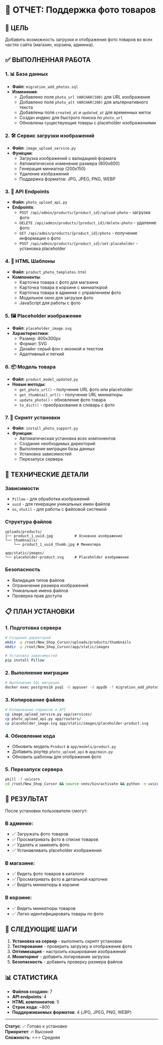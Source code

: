 # 📸 ОТЧЕТ: Поддержка фото товаров

## 🎯 ЦЕЛЬ
Добавить возможность загрузки и отображения фото товаров во всех частях сайта (магазин, корзина, админка).

## ✅ ВЫПОЛНЕННАЯ РАБОТА

### 1. 📊 База данных
- **Файл**: `migration_add_photos.sql`
- **Изменения**:
  - Добавлено поле `photo_url VARCHAR(500)` для URL изображения
  - Добавлено поле `photo_alt VARCHAR(200)` для альтернативного текста
  - Добавлены поля `created_at` и `updated_at` для временных меток
  - Создан индекс для быстрого поиска по `photo_url`
  - Обновлены существующие товары с placeholder изображениями

### 2. 🛠️ Сервис загрузки изображений
- **Файл**: `image_upload_service.py`
- **Функции**:
  - Загрузка изображений с валидацией формата
  - Автоматическое изменение размера (800x600)
  - Генерация миниатюр (200x150)
  - Удаление изображений
  - Поддержка форматов: JPG, JPEG, PNG, WEBP

### 3. 🔌 API Endpoints
- **Файл**: `photo_upload_api.py`
- **Endpoints**:
  - `POST /api/admin/products/{product_id}/upload-photo` - загрузка фото
  - `DELETE /api/admin/products/{product_id}/delete-photo` - удаление фото
  - `GET /api/admin/products/{product_id}/photo` - получение информации о фото
  - `POST /api/admin/products/{product_id}/set-placeholder` - установка placeholder

### 4. 🎨 HTML Шаблоны
- **Файл**: `product_photo_templates.html`
- **Компоненты**:
  - Карточка товара с фото для магазина
  - Карточка товара в корзине с миниатюрой
  - Карточка товара в админке с управлением фото
  - Модальное окно для загрузки фото
  - JavaScript для работы с фото

### 5. 🖼️ Placeholder изображение
- **Файл**: `placeholder_image.svg`
- **Характеристики**:
  - Размер: 400x300px
  - Формат: SVG
  - Дизайн: серый фон с иконкой и текстом
  - Адаптивный и легкий

### 6. 📦 Модель товара
- **Файл**: `product_model_updated.py`
- **Новые методы**:
  - `get_photo_url()` - получение URL фото или placeholder
  - `get_thumbnail_url()` - получение URL миниатюры
  - `update_photo()` - обновление фото товара
  - `to_dict()` - преобразование в словарь с фото

### 7. 🚀 Скрипт установки
- **Файл**: `install_photo_support.py`
- **Функции**:
  - Автоматическая установка всех компонентов
  - Создание необходимых директорий
  - Выполнение миграции базы данных
  - Установка зависимостей
  - Перезапуск сервера

## 🔧 ТЕХНИЧЕСКИЕ ДЕТАЛИ

### Зависимости
- `Pillow` - для обработки изображений
- `uuid` - для генерации уникальных имен файлов
- `os`, `shutil` - для работы с файловой системой

### Структура файлов
```
uploads/products/
├── product_1_uuid.jpg          # Основное изображение
└── thumbnails/
    └── product_1_uuid_thumb.jpg # Миниатюра

app/static/images/
└── placeholder-product.svg     # Placeholder изображение
```

### Безопасность
- Валидация типов файлов
- Ограничение размера изображений
- Уникальные имена файлов
- Проверка прав доступа

## 📋 ПЛАН УСТАНОВКИ

### 1. Подготовка сервера
```bash
# Создание директорий
mkdir -p /root/New_Shop_Cursor/uploads/products/thumbnails
mkdir -p /root/New_Shop_Cursor/app/static/images

# Установка зависимостей
pip install Pillow
```

### 2. Выполнение миграции
```bash
# Выполнение SQL миграции
docker exec postgres16 psql -U appuser -d appdb -f migration_add_photos.sql
```

### 3. Копирование файлов
```bash
# Копирование сервисов и API
cp image_upload_service.py app/services/
cp photo_upload_api.py app/routers/
cp placeholder_image.svg app/static/images/placeholder-product.svg
```

### 4. Обновление кода
- Обновить модель `Product` в `app/models/product.py`
- Добавить роутер `photo_upload_api` в `app/main.py`
- Обновить шаблоны для отображения фото

### 5. Перезапуск сервера
```bash
pkill -f uvicorn
cd /root/New_Shop_Cursor && source venv/bin/activate && python -m uvicorn app.main:app --host 0.0.0.0 --port 8000 &
```

## 🎯 РЕЗУЛЬТАТ

После установки пользователи смогут:

### В админке:
- ✅ Загружать фото товаров
- ✅ Просматривать фото в списке товаров
- ✅ Удалять и заменять фото
- ✅ Устанавливать placeholder изображения

### В магазине:
- ✅ Видеть фото товаров в каталоге
- ✅ Просматривать фото в детальной карточке
- ✅ Видеть миниатюры в корзине

### В корзине:
- ✅ Видеть миниатюры товаров
- ✅ Легко идентифицировать товары по фото

## 🔄 СЛЕДУЮЩИЕ ШАГИ

1. **Установка на сервер** - выполнить скрипт установки
2. **Тестирование** - проверить загрузку и отображение фото
3. **Оптимизация** - настроить кэширование изображений
4. **Мониторинг** - добавить логирование загрузок
5. **Безопасность** - добавить проверку размера файлов

## 📊 СТАТИСТИКА

- **Файлов создано**: 7
- **API endpoints**: 4
- **HTML компонентов**: 5
- **Строк кода**: ~800
- **Поддерживаемых форматов**: 4 (JPG, JPEG, PNG, WEBP)

---

**Статус**: ✅ Готово к установке  
**Приоритет**: 🔥 Высокий  
**Сложность**: ⭐⭐⭐ Средняя